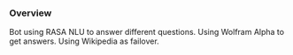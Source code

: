 ### Overview

Bot using RASA NLU to answer different questions. Using Wolfram Alpha to get answers. Using Wikipedia as failover.
